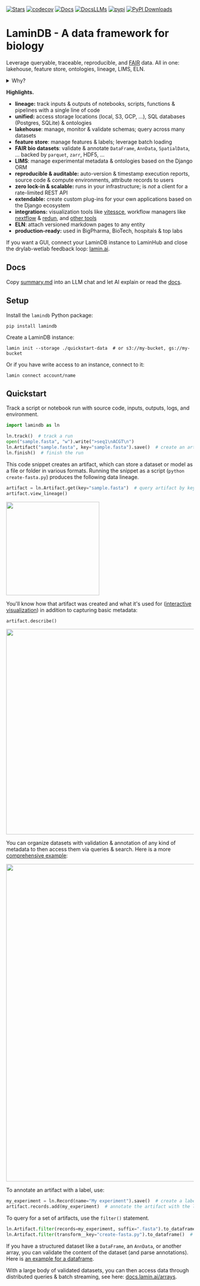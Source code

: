 [![Stars](https://img.shields.io/github/stars/laminlabs/lamindb?logo=GitHub)](https://github.com/laminlabs/lamindb)
[![codecov](https://codecov.io/gh/laminlabs/lamindb/branch/main/graph/badge.svg?token=VKMRJ7OWR3)](https://codecov.io/gh/laminlabs/lamindb)
[![Docs](https://img.shields.io/badge/docs-humans-yellow)](https://docs.lamin.ai)
[![DocsLLMs](https://img.shields.io/badge/docs-LLMs-yellow)](https://docs.lamin.ai/summary.md)
[![pypi](https://img.shields.io/pypi/v/lamindb?color=blue&label=pypi%20package)](https://pypi.org/project/lamindb)
[![PyPI Downloads](https://img.shields.io/pepy/dt/lamindb?logo=pypi)](https://pepy.tech/project/lamindb)

# LaminDB - A data framework for biology

Leverage queryable, traceable, reproducible, and [FAIR](https://en.wikipedia.org/wiki/FAIR_data) data. All in one: lakehouse, feature store, ontologies, lineage, LIMS, ELN.

<details>
<summary>Why?</summary>

Reproducing analytical results or understanding how a dataset or model was created can be a pain.
Training models on historical data, LIMS & ELN systems, orthogonal assays, or datasets from other teams is even harder.
Even maintaining an overview of a project's datasets & analyses is more difficult than it should be.

Biological datasets are typically managed with versioned storage systems, GUI-focused platforms, structureless data lakes, rigid data warehouses (SQL, monolithic arrays), or tabular lakehouses.

LaminDB extends the lakehouse architecture to biological registries & datasets beyond tables (`DataFrame`, `AnnData`, `.zarr`, `.tiledbsoma`, ...) with enough structure to enable queries and enough freedom to keep the pace of R&D high.
Morever, it provides context through data lineage -- tracing data and code, scientists and models -- and abstractions for biological domain knowledge and experimental metadata.

</details>

**Highlights.**

- **lineage:** track inputs & outputs of notebooks, scripts, functions & pipelines with a single line of code
- **unified:** access storage locations (local, S3, GCP, ...), SQL databases (Postgres, SQLite) & ontologies
- **lakehouse**: manage, monitor & validate schemas; query across many datasets
- **feature store**: manage features & labels; leverage batch loading
- **FAIR bio datasets**: validate & annotate `DataFrame`, `AnnData`, `SpatialData`, ... backed by `parquet`, `zarr`, HDF5, ...
- **LIMS**: manage experimental metadata & ontologies based on the Django ORM
- **reproducible & auditable:** auto-version & timestamp execution reports, source code & compute environments, attribute records to users
- **zero lock-in & scalable:** runs in your infrastructure; is _not_ a client for a rate-limited REST API
- **extendable:** create custom plug-ins for your own applications based on the Django ecosystem
- **integrations:** visualization tools like [vitessce](https://docs.lamin.ai/vitessce), workflow managers like [nextflow](https://docs.lamin.ai/nextflow) & [redun](https://docs.lamin.ai/redun), and [other tools](https://docs.lamin.ai/integrations)
- **ELN**: attach versioned markdown pages to any entity
- **production-ready:** used in BigPharma, BioTech, hospitals & top labs

If you want a GUI, connect your LaminDB instance to LaminHub and close the drylab-wetlab feedback loop: [lamin.ai](https://lamin.ai).

## Docs

Copy [summary.md](https://docs.lamin.ai/summary.md) into an LLM chat and let AI explain or read the [docs](https://docs.lamin.ai).

## Setup

<!-- copied from quick-setup-lamindb.md -->

Install the `lamindb` Python package:

```shell
pip install lamindb
```

Create a LaminDB instance:

```shell
lamin init --storage ./quickstart-data  # or s3://my-bucket, gs://my-bucket
```

Or if you have write access to an instance, connect to it:

```shell
lamin connect account/name
```

## Quickstart

<!-- copied from preface.md -->

Track a script or notebook run with source code, inputs, outputs, logs, and environment.

<!-- copied from py-quickstart.py -->

```python
import lamindb as ln

ln.track()  # track a run
open("sample.fasta", "w").write(">seq1\nACGT\n")
ln.Artifact("sample.fasta", key="sample.fasta").save()  # create an artifact
ln.finish()  # finish the run
```

<!-- from here on, slight deviation from preface.md, where all this is treated in the walk through in more depth -->

This code snippet creates an artifact, which can store a dataset or model as a file or folder in various formats.
Running the snippet as a script (`python create-fasta.py`) produces the following data lineage.

```python
artifact = ln.Artifact.get(key="sample.fasta")  # query artifact by key
artifact.view_lineage()
```

<img src="https://lamin-site-assets.s3.amazonaws.com/.lamindb/EkQATsQL5wqC95Wj0005.png" width="250">

You'll know how that artifact was created and what it's used for ([interactive visualization](https://lamin.ai/laminlabs/lamindata/artifact/8incOOgjn6F0K1TS)) in addition to capturing basic metadata:

```python
artifact.describe()
```

<img src="https://lamin-site-assets.s3.amazonaws.com/.lamindb/BOTCBgHDAvwglN3U0002.png" width="550">

You can organize datasets with validation & annotation of any kind of metadata to then access them via queries & search. Here is a more [comprehensive example](https://lamin.ai/laminlabs/lamindata/artifact/9K1dteZ6Qx0EXK8g):

<img src="https://lamin-site-assets.s3.amazonaws.com/.lamindb/6sofuDVvTANB0f480002.png" width="850">

To annotate an artifact with a label, use:

```python
my_experiment = ln.Record(name="My experiment").save()  # create a label in the universal label ontology
artifact.records.add(my_experiment)  # annotate the artifact with the label
```

To query for a set of artifacts, use the `filter()` statement.

```python
ln.Artifact.filter(records=my_experiment, suffix=".fasta").to_dataframe()  # query by suffix and the ulabel we just created
ln.Artifact.filter(transform__key="create-fasta.py").to_dataframe()  # query by the name of the script we just ran
```

If you have a structured dataset like a `DataFrame`, an `AnnData`, or another array, you can validate the content of the dataset (and parse annotations).
Here is [an example for a dataframe](https://docs.lamin.ai/tutorial#validate-an-artifact).

With a large body of validated datasets, you can then access data through distributed queries & batch streaming, see here: [docs.lamin.ai/arrays](https://docs.lamin.ai/arrays).
